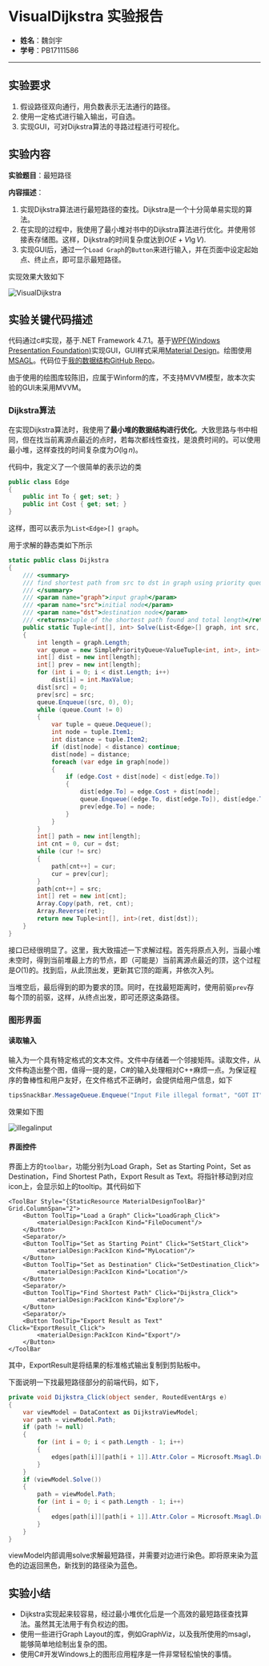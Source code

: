 # VisualDijkstra 实验报告

- **姓名**：魏剑宇
- **学号**：PB17111586

---

## 实验要求

1. 假设路径双向通行，用负数表示无法通行的路径。
2. 使用一定格式进行输入输出，可自选。
3. 实现GUI，可对Dijkstra算法的寻路过程进行可视化。

## 实验内容

**实验题目**：最短路径

**内容描述**：

1. 实现Dijkstra算法进行最短路径的查找。Dijkstra是一个十分简单易实现的算法。
2. 在实现的过程中，我使用了最小堆对书中的Dijkstra算法进行优化。并使用邻接表存储图。这样，Dijkstra的时间复杂度达到$O(E+V\lg V)$.
3. 实现GUI后，通过一个`Load Graph`的`Button`来进行输入，并在页面中设定起始点、终止点，即可显示最短路径。

实现效果大致如下

![VisualDijkstra](assets/VisualDijkstra.jpg)

## 实验关键代码描述

代码通过c#实现，基于.NET Framework 4.7.1。基于[WPF(Windows Presentation Foundation)](https://docs.microsoft.com/en-us/dotnet/framework/wpf/)实现GUI，GUI样式采用[Material Design](https://github.com/MaterialDesignInXAML/)。绘图使用[MSAGL](https://github.com/Microsoft/automatic-graph-layout)。代码位于[我的数据结构GitHub Repo](https://github.com/kaleid-liner/DataStructure/tree/master/VisualDijkstra)。

由于使用的绘图库较陈旧，应属于Winform的库，不支持MVVM模型，故本次实验的GUI未采用MVVM。

### Dijkstra算法

在实现Dijkstra算法时，我使用了**最小堆的数据结构进行优化**。大致思路与书中相同，但在找当前离源点最近的点时，若每次都线性查找，是浪费时间的。可以使用最小堆，这样查找的时间复杂度为$O(\lg n)$。

代码中，我定义了一个很简单的表示边的类

```csharp
public class Edge
{
    public int To { get; set; }
    public int Cost { get; set; }
}
```

这样，图可以表示为`List<Edge>[] graph`。

用于求解的静态类如下所示

```csharp
static public class Dijkstra
{
    /// <summary>
    /// find shortest path from src to dst in graph using priority queue for      optimization
    /// </summary>
    /// <param name="graph">input graph</param>
    /// <param name="src">initial node</param>
    /// <param name="dst">destination node</param>
    /// <returns>tuple of the shortest path found and total length</returns>
    public static Tuple<int[], int> Solve(List<Edge>[] graph, int src, int dst)
    {
        int length = graph.Length;
        var queue = new SimplePriorityQueue<ValueTuple<int, int>, int>();
        int[] dist = new int[length];
        int[] prev = new int[length];
        for (int i = 0; i < dist.Length; i++)
            dist[i] = int.MaxValue;
        dist[src] = 0;
        prev[src] = src;
        queue.Enqueue((src, 0), 0);
        while (queue.Count != 0)
        {
            var tuple = queue.Dequeue();
            int node = tuple.Item1;
            int distance = tuple.Item2;
            if (dist[node] < distance) continue;
            dist[node] = distance;
            foreach (var edge in graph[node])
            {
                if (edge.Cost + dist[node] < dist[edge.To])
                {
                    dist[edge.To] = edge.Cost + dist[node];
                    queue.Enqueue((edge.To, dist[edge.To]), dist[edge.To]);
                    prev[edge.To] = node;
                }
            }
        }
        int[] path = new int[length];
        int cnt = 0, cur = dst;
        while (cur != src)
        {
            path[cnt++] = cur;
            cur = prev[cur];
        }
        path[cnt++] = src;
        int[] ret = new int[cnt];
        Array.Copy(path, ret, cnt);
        Array.Reverse(ret);
        return new Tuple<int[], int>(ret, dist[dst]);
    }
}
```

接口已经很明显了。这里，我大致描述一下求解过程。首先将原点入列，当最小堆未空时，得到当前堆最上方的节点，即（可能是）当前离源点最近的顶，这个过程是$O(1)$的。找到后，从此顶出发，更新其它顶的距离，并依次入列。

当堆空后，最后得到的即为要求的顶。同时，在找最短距离时，使用前驱`prev`存每个顶的前驱，这样，从终点出发，即可还原这条路径。

###  图形界面

#### 读取输入

输入为一个具有特定格式的文本文件。文件中存储着一个邻接矩阵。读取文件，从文件构造出整个图，值得一提的是，C#的输入处理相对C++麻烦一点。为保证程序的鲁棒性和用户友好，在文件格式不正确时，会提供给用户信息，如下

```csharp
tipsSnackBar.MessageQueue.Enqueue("Input File illegal format", "GOT IT", () => { });
```

效果如下图

![illegalinput](assets/illegalinput.png)

#### 界面控件

界面上方的`toolbar`，功能分别为Load Graph，Set as Starting Point，Set as Destination，Find Shortest Path，Export Result as Text。将指针移动到对应icon上，会显示如上的tooltip。其代码如下

```xaml
<ToolBar Style="{StaticResource MaterialDesignToolBar}" Grid.ColumnSpan="2">
    <Button ToolTip="Load a Graph" Click="LoadGraph_Click">
        <materialDesign:PackIcon Kind="FileDocument"/>
    </Button>
    <Separator/>
    <Button ToolTip="Set as Starting Point" Click="SetStart_Click">
        <materialDesign:PackIcon Kind="MyLocation"/>
    </Button>
    <Button ToolTip="Set as Destination" Click="SetDestination_Click">
        <materialDesign:PackIcon Kind="Location"/>
    </Button>
    <Separator/>
    <Button ToolTip="Find Shortest Path" Click="Dijkstra_Click">
        <materialDesign:PackIcon Kind="Explore"/>
    </Button>
    <Separator/>
    <Button ToolTip="Export Result as Text" Click="ExportResult_Click">
        <materialDesign:PackIcon Kind="Export"/>
    </Button>
</ToolBar
```

其中，ExportResult是将结果的标准格式输出复制到剪贴板中。

下面说明一下找最短路径部分的前端代码，如下，

```csharp
private void Dijkstra_Click(object sender, RoutedEventArgs e)
{
    var viewModel = DataContext as DijkstraViewModel;
    var path = viewModel.Path;
    if (path != null)
    {
        for (int i = 0; i < path.Length - 1; i++)
        {
            edges[path[i]][path[i + 1]].Attr.Color = Microsoft.Msagl.Drawing.Color.Black;
        }
    }
    if (viewModel.Solve())
    {
        path = viewModel.Path;
        for (int i = 0; i < path.Length - 1; i++)
        {
            edges[path[i]][path[i + 1]].Attr.Color = Microsoft.Msagl.Drawing.Color.Blue;
        }
    }
}
```

viewModel内部调用solve求解最短路径，并需要对边进行染色。即将原来染为蓝色的边返回黑色，新找到的路径染为蓝色。

## 实验小结

- Dijkstra实现起来较容易，经过最小堆优化后是一个高效的最短路径查找算法。虽然其无法用于有负权边的图。
- 使用一些进行Graph Layout的库，例如GraphViz，以及我所使用的msagl，能够简单地绘制出复杂的图。
- 使用C#开发Windows上的图形应用程序是一件非常轻松愉快的事情。